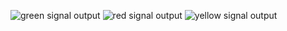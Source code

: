 ![green signal output](https://github.com/SavairamK/Traffic_Signal.github.io/assets/98964354/6afaaac6-5715-41e8-a309-3927302e8926)
![red signal output](https://github.com/SavairamK/Traffic_Signal.github.io/assets/98964354/ad6a837e-8be5-447a-b4ef-76e1b7685eff)
![yellow signal output](https://github.com/SavairamK/Traffic_Signal.github.io/assets/98964354/ed17af15-72db-44af-b92a-0f6adb714c0d)

